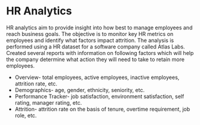 # HR Analytics
HR analytics aim to provide insight into how best to manage employees and reach business goals. The objective is to monitor key HR metrics on employees and identify what factors impact attrition. The analysis is performed using a HR dataset for a software company called Atlas Labs. <br>
Created several reports with information on following factors which will help the company determine what action they will need to take to retain more employees.
- Overview- total employees, active employees, inactive employees, attrition rate, etc.
- Demographics- age, gender, ethnicity, seniority, etc.
- Performance Tracker- job satisfaction, environment satisfaction, self rating, manager rating, etc.
- Attrition- attrition rate on the basis of tenure, overtime requirement, job role, etc.
